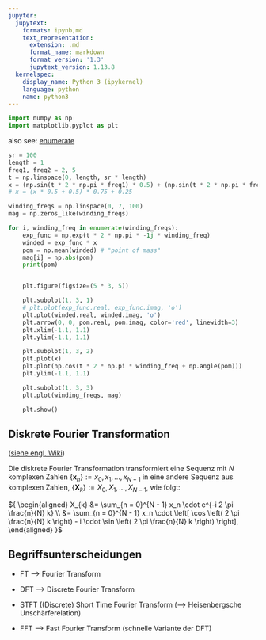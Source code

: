 ```yaml
---
jupyter:
  jupytext:
    formats: ipynb,md
    text_representation:
      extension: .md
      format_name: markdown
      format_version: '1.3'
      jupytext_version: 1.13.8
  kernelspec:
    display_name: Python 3 (ipykernel)
    language: python
    name: python3
---
```


```python id="-zqIW8BleHcK"
import numpy as np
import matplotlib.pyplot as plt
```

also see: [enumerate](/topics/Python.md#enumerate)

```python id="w2UMNkM_jF6f" outputId="440dd6a2-0292-4fb5-fd1a-a35a616c3e71" colab={"base_uri": "https://localhost:8080/", "height": 1000}
sr = 100
length = 1
freq1, freq2 = 2, 5
t = np.linspace(0, length, sr * length)
x = (np.sin(t * 2 * np.pi * freq1) * 0.5) + (np.sin(t * 2 * np.pi * freq2) * 0.5)
# x = (x * 0.5 + 0.5) * 0.75 + 0.25

winding_freqs = np.linspace(0, 7, 100)
mag = np.zeros_like(winding_freqs)

for i, winding_freq in enumerate(winding_freqs):
    exp_func = np.exp(t * 2 * np.pi * -1j * winding_freq)
    winded = exp_func * x
    pom = np.mean(winded) # "point of mass"
    mag[i] = np.abs(pom)
    print(pom)


    plt.figure(figsize=(5 * 3, 5))

    plt.subplot(1, 3, 1)
    # plt.plot(exp_func.real, exp_func.imag, 'o')
    plt.plot(winded.real, winded.imag, 'o')
    plt.arrow(0, 0, pom.real, pom.imag, color='red', linewidth=3)
    plt.xlim(-1.1, 1.1)
    plt.ylim(-1.1, 1.1)

    plt.subplot(1, 3, 2)
    plt.plot(x)
    plt.plot(np.cos(t * 2 * np.pi * winding_freq + np.angle(pom)))
    plt.ylim(-1.1, 1.1)

    plt.subplot(1, 3, 3)
    plt.plot(winding_freqs, mag)

    plt.show()
```

## Diskrete Fourier Transformation

([siehe engl. Wiki](https://en.wikipedia.org/wiki/Discrete_Fourier_transform))

Die diskrete Fourier Transformation transformiert eine Sequenz mit $N$ komplexen Zahlen $\left\{ \mathbf{x}_n \right\} := x_0, x_1, \ldots , x_{N - 1}$ in eine andere Sequenz aus komplexen Zahlen, $\left\{ \mathbf{X}_k \right\} := X_0, X_1, \ldots , X_{N - 1}$, wie folgt:

${ \begin{aligned} X_{k} &= \sum_{n = 0}^{N - 1} x_n \cdot e^{-i 2 \pi \frac{n}{N} k} \\ &= \sum_{n = 0}^{N - 1} x_n \cdot \left[ \cos \left( 2 \pi \frac{n}{N} k \right) - i \cdot \sin \left( 2 \pi \frac{n}{N} k \right) \right], \end{aligned} }$

## Begriffsunterscheidungen

- FT --> Fourier Transform
- DFT --> Discrete Fourier Transform

- STFT ((Discrete) Short Time Fourier Transform (--> Heisenbergsche Unschärferelation)

- FFT --> Fast Fourier Transform (schnelle Variante der DFT)
